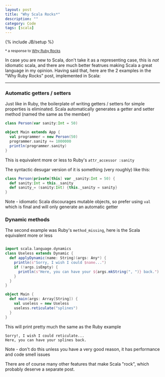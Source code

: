 ```yaml
---
layout: post
title: "Why Scala Rocks*"
description: ""
category: Code
tags: [scala]
---
```

{% include JB/setup %}

<small>* a response to [Why Ruby Rocks](http://skofo.github.io/blog/why-ruby-rocks/)</small>

In case you are new to Scala, don't take it as a representing case, this is *not* idiomatic scala, and there are much better featrues making Scala a great language in my opinion.
Having said that, here are the 2 examples in the "Why Ruby Rocks" post, implemented in Scala:

***

### Automatic getters / setters

Just like in Ruby, the boilerplate of writing getters / setters for simple properties is eliminated. Scala automatically generates a getter and setter method (named the same as the member)  

```scala
class Person(var sanity:Int = 50)

object Main extends App {
  val programmer = new Person(50)
  programmer.sanity += 1000000
  println(programmer.sanity)
}
```
This is equivalent more or less to Ruby's `attr_accessor :sanity`

The syntactic desugar version of it is something (very roughly) like this: 

```scala
class Person(private[this] var _sanity:Int = 50) {
  def sanity:Int = this._sanity
  def sanity_= (sanity:Int) {this._sanity = sanity}
}
```

<div class="alert alert-error">
Note - idiomatic Scala discourages mutable objects, so prefer using <code>val</code> which is final and will only generate an automatic getter
</div>


### Dynamic methods 

The second example was Ruby's `method_missing`, here is the Scala equivalent more or less 

```scala 

import scala.language.dynamics
class Useless extends Dynamic {
  def applyDynamic(name: String)(args: Any*) {
    println(s"Sorry, I wish I could $name...")
    if (!args.isEmpty) {
      println(s"Here, you can have your ${args.mkString(", ")} back.")
    }
  }
}

object Main {
  def main(args: Array[String]) {
    val useless = new Useless
    useless.reticulate("splines")
  }
}
```

This will print pretty much the same as the Ruby example 


    Sorry!, I wish I could reticulate...
    Here, you can have your splines back.


<div class="alert alert-error">Note - don't do this unless you have a very good reason, it has performance and code smell issues</div>

There are of course many other features that make Scala "rock", which probably deserve a separate post.